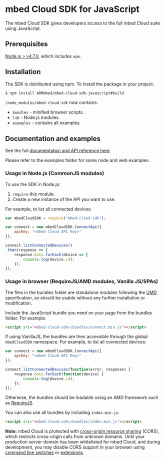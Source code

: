 # mbed Cloud SDK for JavaScript

The mbed Cloud SDK gives developers access to the full mbed Cloud suite using JavaScript.

## Prerequisites

[Node.js > v4.7.0](https://nodejs.org), which includes `npm`.

## Installation

The SDK is distributed using npm. To install the package in your project:

```bash
$ npm install ARMmbed/mbed-cloud-sdk-javascript#build
```

`/node_modules/mbed-cloud-sdk` now contains:

* `bundles` - minified browser scripts. 
* `lib` - Node.js modules. 
* `examples` - contains all examples.

## Documentation and examples

See the full [documentation and API reference here](http://mbed-cloud-sdk-javascript.s3-website-us-west-2.amazonaws.com/).

Please refer to the examples folder for some node and web examples.

### Usage in Node.js (CommonJS modules)

To use the SDK in Node.js:

1. `require` this module.
1. Create a new instance of the API you want to use. 

For example, to list all connected devices:

```JavaScript
var mbedCloudSDK = require("mbed-cloud-sdk");

var connect = new mbedCloudSDK.ConnectApi({
	apiKey: "<mbed Cloud API Key>"
});

connect.listConnectedDevices()
.then(response => {
	response.data.forEach(device => {
		console.log(device.id);
	});
});
```

### Usage in browser (RequireJS/AMD modules, Vanilla JS/SPAs)

The files in the bundles folder are standalone modules following the [UMD](https://github.com/umdjs/umd) specification, so should be usable without any further installation or modification.

Include the JavaScript bundle you need on your page from the bundles folder. For example:

```html
<script src="<mbed-cloud-sdk>/bundles/connect.min.js"></script>
```

If using VanillaJS, the bundles are then accessible through the global `mbedCloudSDK` namespace. For example, to list all connected devices:

```javascript
var connect = new mbedCloudSDK.ConnectApi({
	apiKey: "<mbed Cloud API Key>"
});

connect.listConnectedDevices(function(error, response) {
	response.data.forEach(function(device) {
		console.log(device.id);
	});
});
```

Otherwise, the bundles should be loadable using an AMD framework such as [RequireJS](http://requirejs.org/).

You can also use all bundles by including `index.min.js`:

```html
<script src="<mbed-cloud-sdk>/bundles/index.min.js"></script>
```

__Note:__ mbed Cloud is protected with [cross-origin resource sharing](https://en.wikipedia.org/wiki/Cross-origin_resource_sharing) (CORS), which restricts cross-origin calls from unknown domains. Until your production server domain has been whitelisted for mbed Cloud, and during development, you may disable CORS support in your browser using [command line switches](http://www.thegeekstuff.com/2016/09/disable-same-origin-policy/) or [extensions](https://chrome.google.com/webstore/detail/allow-control-allow-origi/nlfbmbojpeacfghkpbjhddihlkkiljbi).
